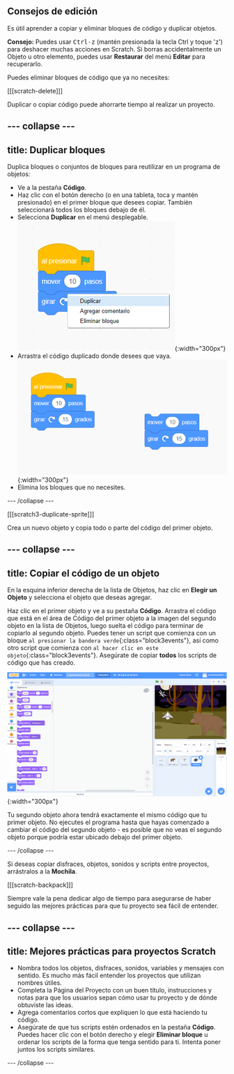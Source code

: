 ## Consejos de edición
Es útil aprender a copiar y eliminar bloques de código y duplicar objetos.

**Consejo:** Puedes usar <kbd>Ctrl-z</kbd> (mantén presionada la tecla Ctrl y toque 'z') para deshacer muchas acciones en Scratch. Si borras accidentalmente un Objeto u otro elemento, puedes usar **Restaurar** del menú **Editar** para recuperarlo.

Puedes eliminar bloques de código que ya no necesites:

[[[scratch-delete]]]

Duplicar o copiar código puede ahorrarte tiempo al realizar un proyecto.

--- collapse ---
---
title: Duplicar bloques
---

Duplica bloques o conjuntos de bloques para reutilizar en un programa de objetos:

* Ve a la pestaña **Código**.
* Haz clic con el botón derecho (o en una tableta, toca y mantén presionado) en el primer bloque que desees copiar. También seleccionará todos los bloques debajo de él.
* Selecciona **Duplicar** en el menú desplegable. ![Selecting 'Duplicate' in the menu.](images/scratchguide-duplicate.png){:width="300px"}
* Arrastra el código duplicado donde desees que vaya. ![Moving the duplicated code.](images/scratchguide-drag.png){:width="300px"}
* Elimina los bloques que no necesites.

--- /collapse ---

[[[scratch3-duplicate-sprite]]]

Crea un nuevo objeto y copia todo o parte del código del primer objeto.

--- collapse ---
---
title: Copiar el código de un objeto
---

En la esquina inferior derecha de la lista de Objetos, haz clic en **Elegir un Objeto** y selecciona el objeto que deseas agregar.

Haz clic en el primer objeto y ve a su pestaña **Código**. Arrastra el código que está en el área de Código del primer objeto a la imagen del segundo objeto en la lista de Objetos, luego suelta el código para terminar de copiarlo al segundo objeto. Puedes tener un script que comienza con un bloque `al presionar la bandera verde`{:class="block3events"}, así como otro script que comienza con `al hacer clic en este objeto`{:class="block3events"}. Asegúrate de copiar **todos** los scripts de código que has creado.

![Copiando código a otro objeto.](images/challenge1-sprite-list.gif){:width="300px"}

Tu segundo objeto ahora tendrá exactamente el mismo código que tu primer objeto. No ejecutes el programa hasta que hayas comenzado a cambiar el código del segundo objeto - es posible que no veas el segundo objeto porque podría estar ubicado debajo del primer objeto.

--- /collapse ---

Si deseas copiar disfraces, objetos, sonidos y scripts entre proyectos, arrástralos a la **Mochila**.

[[[scratch-backpack]]]

Siempre vale la pena dedicar algo de tiempo para asegurarse de haber seguido las mejores prácticas para que tu proyecto sea fácil de entender.

--- collapse ---
---
title: Mejores prácticas para proyectos Scratch
---

- Nombra todos los objetos, disfraces, sonidos, variables y mensajes con sentido. Es mucho más fácil entender los proyectos que utilizan nombres útiles.
- Completa la Página del Proyecto con un buen título, instrucciones y notas para que los usuarios sepan cómo usar tu proyecto y de dónde obtuviste las ideas.
- Agrega comentarios cortos que expliquen lo que está haciendo tu código.
- Asegúrate de que tus scripts estén ordenados en la pestaña **Código**. Puedes hacer clic con el botón derecho y elegir **Eliminar bloque** u ordenar los scripts de la forma que tenga sentido para ti. Intenta poner juntos los scripts similares.

--- /collapse ---

